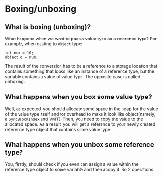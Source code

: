 # Boxing/unboxing

## What is boxing (unboxing)?

What happens when we want to pass a value type as a reference type? For example, when casting to `object` type:
```
int num = 10;
object o = num;
```
The result of the conversion has to be a reference to a storage location that contains something that looks like an instance of a reference type, but the variable contains a value of value type. The opposite case is called unboxing.

## What happens when you box some value type?
Well, as expected, you should allocate some space in the heap for the value of the value type itself and for overhead to make it look like object(namely, a `SyncBlockIndex` and VMT). Then, you need to copy the value to the allocated space. As a result, you will get a reference to your newly created reference type object that contains some value type.

## What happens when you unbox some reference type?
You, firstly, should check if you even can assign a value within the reference type object to some variable and then acopy it. So 2 operations.
